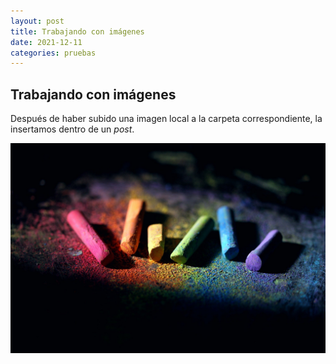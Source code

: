 ```yaml
---
layout: post
title: Trabajando con imágenes
date: 2021-12-11
categories: pruebas
---
```

## Trabajando con imágenes

Después de haber subido una imagen local a la carpeta correspondiente, la insertamos dentro de un _post_.

![Tizas](/resources/images/tizas.jpg)
